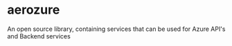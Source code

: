 # aerozure
An open source library, containing services that can be used for Azure API's and Backend services
